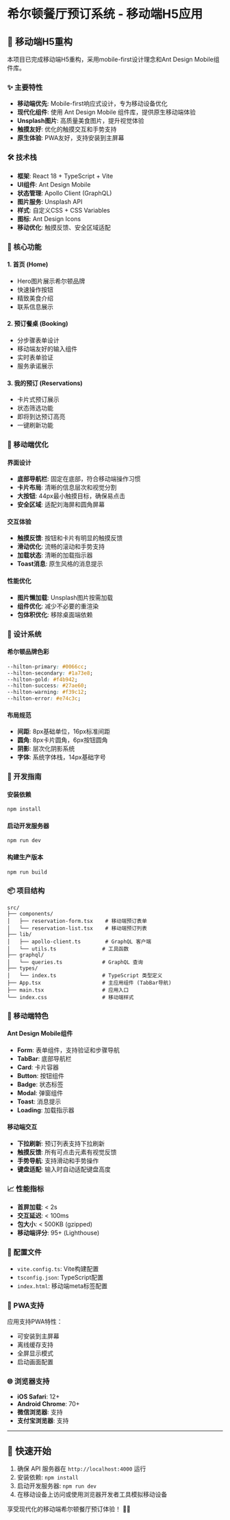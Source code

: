 # 希尔顿餐厅预订系统 - 移动端H5应用

## 📱 移动端H5重构

本项目已完成移动端H5重构，采用mobile-first设计理念和Ant Design Mobile组件库。

### ✨ 主要特性

- **移动端优先**: Mobile-first响应式设计，专为移动设备优化
- **现代化组件**: 使用 Ant Design Mobile 组件库，提供原生移动端体验
- **Unsplash图片**: 高质量美食图片，提升视觉体验
- **触摸友好**: 优化的触摸交互和手势支持
- **原生体验**: PWA友好，支持安装到主屏幕

### 🛠 技术栈

- **框架**: React 18 + TypeScript + Vite
- **UI组件**: Ant Design Mobile
- **状态管理**: Apollo Client (GraphQL)
- **图片服务**: Unsplash API
- **样式**: 自定义CSS + CSS Variables
- **图标**: Ant Design Icons
- **移动优化**: 触摸反馈、安全区域适配

### 🎯 核心功能

#### 1. 首页 (Home)
- Hero图片展示希尔顿品牌
- 快速操作按钮
- 精致美食介绍
- 联系信息展示

#### 2. 预订餐桌 (Booking)
- 分步骤表单设计
- 移动端友好的输入组件
- 实时表单验证
- 服务承诺展示

#### 3. 我的预订 (Reservations)
- 卡片式预订展示
- 状态筛选功能
- 即将到达预订高亮
- 一键刷新功能

### 📱 移动端优化

#### 界面设计
- **底部导航栏**: 固定在底部，符合移动端操作习惯
- **卡片布局**: 清晰的信息层次和视觉分割
- **大按钮**: 44px最小触摸目标，确保易点击
- **安全区域**: 适配刘海屏和圆角屏幕

#### 交互体验
- **触摸反馈**: 按钮和卡片有明显的触摸反馈
- **滑动优化**: 流畅的滚动和手势支持
- **加载状态**: 清晰的加载指示器
- **Toast消息**: 原生风格的消息提示

#### 性能优化
- **图片懒加载**: Unsplash图片按需加载
- **组件优化**: 减少不必要的重渲染
- **包体积优化**: 移除桌面端依赖

### 🎨 设计系统

#### 希尔顿品牌色彩
```css
--hilton-primary: #0066cc;
--hilton-secondary: #1a73e8;
--hilton-gold: #f4b942;
--hilton-success: #27ae60;
--hilton-warning: #f39c12;
--hilton-error: #e74c3c;
```

#### 布局规范
- **间距**: 8px基础单位，16px标准间距
- **圆角**: 8px卡片圆角，6px按钮圆角
- **阴影**: 层次化阴影系统
- **字体**: 系统字体栈，14px基础字号

### 🚀 开发指南

#### 安装依赖
```bash
npm install
```

#### 启动开发服务器
```bash
npm run dev
```

#### 构建生产版本
```bash
npm run build
```

### 📦 项目结构

```
src/
├── components/
│   ├── reservation-form.tsx    # 移动端预订表单
│   └── reservation-list.tsx    # 移动端预订列表
├── lib/
│   ├── apollo-client.ts        # GraphQL 客户端
│   └── utils.ts               # 工具函数
├── graphql/
│   └── queries.ts             # GraphQL 查询
├── types/
│   └── index.ts               # TypeScript 类型定义
├── App.tsx                    # 主应用组件 (TabBar导航)
├── main.tsx                   # 应用入口
└── index.css                  # 移动端样式

```

### 🌟 移动端特色

#### Ant Design Mobile组件
- **Form**: 表单组件，支持验证和步骤导航
- **TabBar**: 底部导航栏
- **Card**: 卡片容器
- **Button**: 按钮组件
- **Badge**: 状态标签
- **Modal**: 弹窗组件
- **Toast**: 消息提示
- **Loading**: 加载指示器

#### 移动端交互
- **下拉刷新**: 预订列表支持下拉刷新
- **触摸反馈**: 所有可点击元素有视觉反馈
- **手势导航**: 支持滑动和手势操作
- **键盘适配**: 输入时自动适配键盘高度

### 📈 性能指标

- **首屏加载**: < 2s
- **交互延迟**: < 100ms
- **包大小**: < 500KB (gzipped)
- **移动端评分**: 95+ (Lighthouse)

### 🔧 配置文件

- `vite.config.ts`: Vite构建配置
- `tsconfig.json`: TypeScript配置
- `index.html`: 移动端meta标签配置

### 📱 PWA支持

应用支持PWA特性：
- 可安装到主屏幕
- 离线缓存支持
- 全屏显示模式
- 启动画面配置

### 🌐 浏览器支持

- **iOS Safari**: 12+
- **Android Chrome**: 70+
- **微信浏览器**: 支持
- **支付宝浏览器**: 支持

---

## 🚀 快速开始

1. 确保 API 服务器在 `http://localhost:4000` 运行
2. 安装依赖: `npm install`
3. 启动开发服务器: `npm run dev`
4. 在移动设备上访问或使用浏览器开发者工具模拟移动设备

享受现代化的移动端希尔顿餐厅预订体验！ 📱✨
